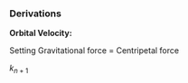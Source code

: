### Derivations ###

**Orbital Velocity:**

Setting Gravitational force = Centripetal force



$k_{n+1}$




